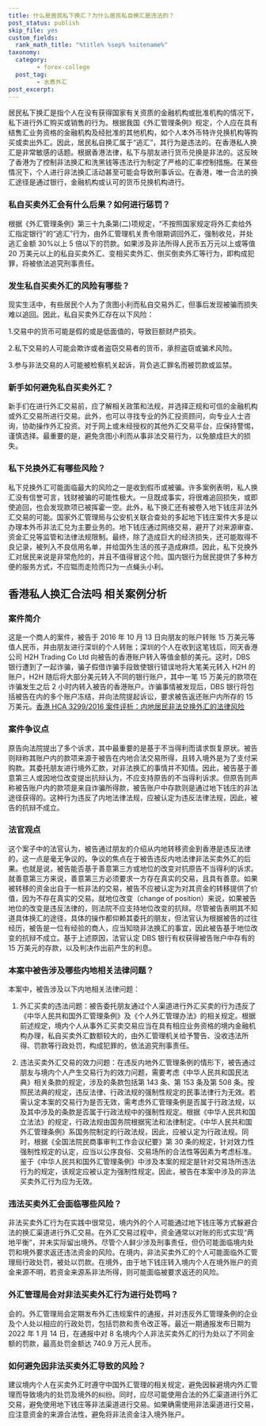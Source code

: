 ```yaml
---
title: 什么是居民私下换汇？为什么居民私自换汇是违法的？
post_status: publish
skip_file: yes
custom_fields:
  rank_math_title: "%title% %sep% %sitename%"
taxonomy:
  category:
        - forex-college
  post_tag:
        - 水煮外汇
post_excerpt: 
---
```

居民私下换汇是指个人在没有获得国家有关资质的金融机构或批准机构的情况下，私下进行外汇购买或销售的行为。根据我国《外汇管理条例》规定，个人应在具有结售汇业务资格的金融机构及经批准的其他机构，如个人本外币特许兑换机构等购买或卖出外汇。因此，居民私自换汇属于“逃汇”，其行为是违法的。在香港私人换汇是非常敏感的话题。根据香港法律，私下与朋友进行货币兑换是非法的。这反映了香港为了控制非法换汇和洗黑钱等违法行为制定了严格的汇率控制措施。在某些情况下，个人进行非法换汇活动甚至可能会导致刑事诉讼。在香港，唯一合法的换汇途径是通过银行，金融机构或认可的货币兑换机构进行。

### 私自买卖外汇会有什么后果？如何进行惩罚？

根据《外汇管理条例》第三十九条第(二)项规定，“不按照国家规定将外汇卖给外汇指定银行”的“逃汇”行为，由外汇管理机关责令限期调回外汇，强制收兑，并处逃汇金额 30%以上 5 倍以下的罚款。如果涉及非法所得人民币五万元以上或等值 20 万美元以上的私自买卖外汇、变相买卖外汇、倒买倒卖外汇等行为，即构成犯罪，将被依法追究刑事责任。

### 发生私自买卖外汇的风险有哪些？

现实生活中，有些居民个人为了贪图小利而私自交易外汇，但事后发现被骗而损失难以追回。因此，私自买卖外汇存在以下风险：

1.交易中的货币可能是假的或是低面值的，导致巨额财产损失。

2.私下交易的人可能会欺诈或者盗窃交易者的货币，承担盗窃或骗术风险。

3.参与非法交易的人可能被检察机关起诉，背负逃汇罪名而被罚款或监禁。

### 新手如何避免私自买卖外汇？

新手们在进行外汇交易前，应了解相关政策和法规，并选择正规和可信的金融机构或外汇交易所进行交易。此外，也可以寻找专业的外汇投资顾问，向专业人士咨询，协助操作外汇投资。对于网上或未经授权的其他外汇交易平台，应保持警惕，谨慎选择。最重要的是，避免贪图小利而从事非法交易行为，以免酿成巨大的损失。

### 私下兑换外汇有哪些风险？

私下兑换外汇可能面临最大的风险之一是收到假币或被骗。许多案例表明，私人换汇没有信誉可言，钱财被骗的可能性极大。一旦既成事实，将很难追回损失，或即使追回，也会发现款项已被挥霍一空。此外，私下换汇还有被卷入地下钱庄非法外汇交易的可能。国家外汇管理局与公安机关联合查处的多起地下钱庄案件大多是以办理本外币非法汇兑为主要业务的。地下钱庄通过网络交易，避开了对来源审查、资金汇兑等监管和法律法规限制。最终，除了造成巨大的经济损失，还可能取得不良记录，被列入不良信用名单，并给国外生活的孩子造成麻烦。因此，私下兑换外汇对居民来说是非常危险的，并且不值得冒这个险。国内银行为居民提供了多种方便的服务方式，不应铤而走险而只为一点蝇头小利。

## 香港私人换汇合法吗 相关案例分析

### 案件简介

这是一个商人的案件，被告于 2016 年 10 月 13 日向朋友的账户转账 15 万美元等值人民币，并由朋友进行深圳的个人转账；深圳的个人在收到这笔钱后，同天香港公司 H2H Trading Co Ltd 向被告的香港账户转入等值金额的美元。这时，DBS 银行遭到了一起诈骗，骗子假借诈骗手段致使银行错误地将大笔美元转入 H2H 的账户，H2H 随后将大部分美元转入不同的银行账户，其中一笔 15 万美元的款项在诈骗发生之后 2 小时内转入被告的香港账户。诈骗事情被发现后，DBS 银行将包括被告在内的多个账户冻结，并向法院提起诉讼，要求被告返还账户内所存的 15 万美元。[香港 HCA 3299/2016 案件评析：内地居民非法兑换外汇的法律风险](https://www.dehenglaw.com/CN/tansuocontent/0008/024047/7.aspx)

### 案件争议点

原告向法院提出了多个诉求，其中最重要的是基于不当得利而请求恢复原状。被告则辩称其账户内的款项来源于被告在内地合法交易所得，且转入境外是为了支付采购款。其委托朋友进行境外汇款，对非法换汇的事情并不知情。因此，被告基于善意第三人或因地位改变提出抗辩认为，不应支持原告的不当得利诉求。但原告则声称被告账户内的款项是来自诈骗所得款，被告账户中存款则是通过地下钱庄的非法途径获得的。这种行为违反了内地法律法规，应被认定为违反法律法规，因此，被告的抗辩不成立。

### 法官观点

这个案子中的法官认为，被告通过朋友的介绍从内地转移资金到香港是违反法律的，这一点是毫无争议的。争议的焦点在于被告违反内地法律非法买卖外汇的后果。也就是说，被告能否基于善意第三方或地位的改变对抗原告不当得利的诉求。就善意第三方来说，善意第三方必须要求一方存在真实的交易，且具有善意。如果被转移的资金出自于一桩非法的交易，被告不应被认定为对其资金的转移提供了价值，因为不存在真实的交易。就地位改变（change of position）来说，如果被告地位的改变是违反法律的，则法院不应支持地位改变的抗辩。尽管被告表明其不知道具体换汇的途径，具体的操作都仰赖其委托的朋友，但法官认为根据被告的过往经历，被告是一位有经验的商人，应当知晓非法换汇的事宜，因此被告基于地位改变的抗辩不成立。基于上述原因，法官认定 DBS 银行有权获得被告账户中存有的 15 万美元的存款，以及判决作出前产生的利息。

### 本案中被告涉及哪些内地相关法律问题？

本案中，被告涉及以下内地相关法律问题：

1. 外汇买卖的违法问题：被告委托朋友通过个人渠道进行外汇买卖的行为违反了《中华人民共和国外汇管理条例》及《个人外汇管理办法》的相关规定。根据前述规定，境内个人从事外汇买卖交易应当在具有相应业务资格的境内金融机构办理，私自买卖外汇数额较大的，由外汇管理机关给予警告、没收违法所得、罚款等行政处罚，构成犯罪的，依法追究刑事责任。

1. 违法买卖外汇交易的效力问题：在违反内地外汇管理条例的情形下，被告通过朋友与境内个人产生交易行为的效力问题，需要考虑《中华人民共和国民法典》相关条款的规定，涉及的条款包括第 143 条、第 153 条及第 508 条。按照民法典的规定，违反法律、行政法规的强制性规定的民事法律行为无效。若需认定本案的交易行为是否无效，需考虑外汇管理条例是否属于行政法规，以及其中涉及的条款是否属于行政法规中的强制性规定。根据《中华人民共和国立法法》的规定，行政法规由国务院根据宪法和法律制定。《中华人民共和国外汇管理条例》系国务院制定的行政法规，因此，应被认定为行政法规。同时，根据《全国法院民商事审判工作会议纪要》第 30 条的规定，针对效力性强制性规定的认定，应当以公序良俗、交易场所的合法性等因素为考虑标准。鉴于《中华人民共和国外汇管理条例》中涉及本案的规定是针对交易场所违法行为的规定，该规定应被认定为强制性规定。因此，被告在本案中涉及的非法买卖外汇行为应为无效。

### 违法买卖外汇会面临哪些风险？

非法买卖外汇行为在实践中很常见，境内外的个人可能通过地下钱庄等方式躲避合法的换汇渠道进行外汇交易。在外汇交易过程中，资金通常以对账的形式实现“两地平衡”，并未实际留出境外。尽管个人鲜少涉及刑事责任，但仍可能面临境内处罚和境外要求返还违法资金的风险。在境内，非法买卖外汇的个人可能面临外汇管理局行政处罚，被处以罚款。在境外，由于地下钱庄转入境内个人在境外账户的资金来源不明，若资金来源系非法所得，则可能面临被要求返还的风险。

### 外汇管理局会对非法买卖外汇行为进行处罚吗？

会的。外汇管理局会定期发布外汇违规案件的通报，并对违反外汇管理条例的企业及个人处以相应的行政处罚，包括罚款和责令改正等。最近一期通报发布日期为 2022 年 1 月 14 日，在通报中对 8 名境内个人非法买卖外汇的行为处以了不同金额的罚款，最高处罚金额达 740.9 万元人民币。

### 如何避免因非法买卖外汇导致的风险？

建议境内个人在买卖外汇时遵守中国外汇管理的相关规定，避免因躲避境内外汇管理而导致境内的处罚及境外的纠纷。同时，应尽可能使用合法的外汇渠道进行外汇交易，避免使用地下钱庄等非法渠道进行交易。如果确需使用非法渠道进行交易，应注意资金的来源合法性，避免将非法资金注入境外账户。